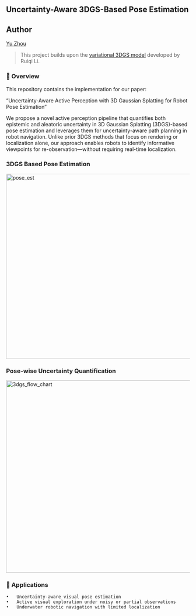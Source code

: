 ## Uncertainty-Aware 3DGS-Based Pose Estimation

## Author
[Yu Zhou](https://barryzhouyu.github.io/yuzhoubarry.github.io/)

> This project builds upon the [variational 3DGS model](https://github.com/csrqli/variational-3dgs) developed by Ruiqi Li.
### 📌 Overview

This repository contains the implementation for our paper:

“Uncertainty-Aware Active Perception with 3D Gaussian Splatting for Robot Pose Estimation”

We propose a novel active perception pipeline that quantifies both epistemic and aleatoric uncertainty in 3D Gaussian Splatting (3DGS)-based pose estimation and leverages them for uncertainty-aware path planning in robot navigation. Unlike prior 3DGS methods that focus on rendering or localization alone, our approach enables robots to identify informative viewpoints for re-observation—without requiring real-time localization.

### 3DGS Based Pose Estimation

<img width="712" height="506" alt="pose_est" src="https://github.com/user-attachments/assets/75ac0b48-7da2-45e9-9395-65571a6c6f98" />

### Pose-wise Uncertainty Quantification

<img width="794" height="526" alt="3dgs_flow_chart" src="https://github.com/user-attachments/assets/54507a79-4934-48d8-a02b-e1bf842bfec9" />


### 🎯 Applications
	•	Uncertainty-aware visual pose estimation
	•	Active visual exploration under noisy or partial observations
	•	Underwater robotic navigation with limited localization


